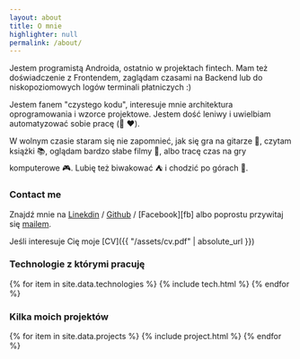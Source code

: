 ```yaml
---
layout: about
title: O mnie
highlighter: null
permalink: /about/
---
```


Jestem programistą Androida, ostatnio w projektach fintech. Mam też doświadczenie z Frontendem, zaglądam czasami na Backend lub do niskopoziomowych logów terminali płatniczych :)

Jestem fanem "czystego kodu", interesuje mnie architektura oprogramowania i wzorce projektowe. Jestem dość leniwy i
 uwielbiam automatyzować sobie pracę (:snake: :heart:).

W wolnym czasie staram się nie zapomnieć, jak się gra na gitarze :guitar:, czytam książki :books:, 
oglądam bardzo słabe filmy :movie_camera:, albo tracę czas na gry komputerowe :video_game:. Lubię też biwakować :tent: i chodzić po górach :sunrise_over_mountains:.

### Contact me

Znajdź mnie na [Linekdin][linkedin] / [Github][github] / [Facebook][fb] albo poprostu przywitaj się [mailem](mailto:adam.swiderski89@gmail.com).

Jeśli interesuje Cię moje [CV]({{ "/assets/cv.pdf" | absolute_url }})

### Technologie z którymi pracuję

<div class="chipsContainer">
    <div class="row">
      {% for item in site.data.technologies %}
        {% include tech.html %}
      {% endfor %}
  </div>
</div>

### Kilka moich projektów
  
{% for item in site.data.projects %}
  {% include project.html %}
{% endfor %}

[p]: https://www.cybersource.com
[github]: https://github.com/asvid
[linkedin]: https://pl.linkedin.com/in/aswiderski
